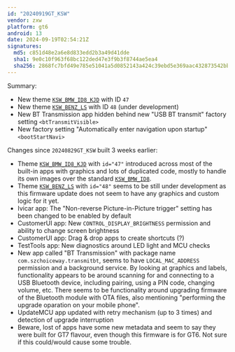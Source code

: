 ```yaml
---
id: "20240919GT_KSW"
vendor: zxw
platform: gt6
android: 13
date: 2024-09-19T02:54:21Z
signatures:
  md5: c851d48e2a6e8d833edd2b3a49d41dde
  sha1: 9e0c10f963f68bc122ded47e3f9b3f8744ae5ea4
  sha256: 2868fc7bfd49e785e51041a5d0852143a424c39ebd5e369aac432873542bbb07
---
```

Summary:
- New theme [`KSW_BMW_ID8_KJD`](/headunits/themes/zxw/47-ksw_bmw_id8_kjd) with ID `47`
- New theme [`KSW_BENZ_LS`](/headunits/themes/zxw/48-ksw_benz_ls) with ID `48` (under development)
- New BT Transmission app hidden behind new "USB BT transmit" factory setting `<btTransmitVisible>`
- New factory setting "Automatically enter navigation upon startup" `<bootStartNavi>`

Changes since `20240829GT_KSW` built 3 weeks earlier:
- Theme [`KSW_BMW_ID8_KJD`](/headunits/themes/zxw/47-ksw_bmw_id8_kjd) with `id="47"` introduced across most of the built-in apps with graphics and lots of duplicated code, mostly to handle its own images over the standard [`KSW_BMW_ID8`](/headunits/themes/zxw/17-ksw_bmw_id8).
- Theme [`KSW_BENZ_LS`](/headunits/themes/zxw/48-ksw_benz_ls) with `id="48"` seems to be still under development as this firmware update does not seem to have any graphics and custom logic for it yet.
- Ivicar app: The "Non-reverse Picture-in-Picture trigger" setting has been changed to be enabled by default
- CustomerUI app: New `CONTROL_DISPLAY_BRIGHTNESS` permission and ability to change screen brightness
- CustomerUI app: Drag & drop apps to create shortcuts (?)
- TestTools app: New diagnostics around LED light and MCU checks
- New app called "BT Transmission" with package name `com.szchoiceway.transmitbt`, seems to have `LOCAL_MAC_ADDRESS` permission and a background service. By looking at graphics and labels, functionality appears to be around scanning for and connecting to a USB Bluetooth device, including pairing, using a PIN code, changing volume, etc. There seems to be functionality around upgrading firmware of the Bluetooth module with OTA files, also mentioning "performing the upgrade oparation on your mobile phone".
- UpdateMCU app updated with retry mechanism (up to 3 times) and detection of upgrade interruption
- Beware, lost of apps have some new metadata and seem to say they were built for GT7 flavour, even though this firmware is for GT6. Not sure if this could/would cause some trouble.
